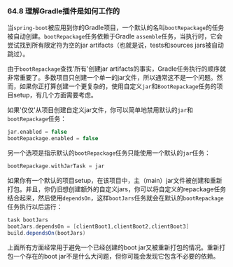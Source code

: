 ### 64.8 理解Gradle插件是如何工作的

当`spring-boot`被应用到你的Gradle项目，一个默认的名叫`bootRepackage`的任务被自动创建。`bootRepackage`任务依赖于Gradle `assemble`任务，当执行时，它会尝试找到所有限定符为空的jar artifacts（也就是说，tests和sources jars被自动跳过）。

由于`bootRepackage`查找'所有'创建jar artifacts的事实，Gradle任务执行的顺序就非常重要了。多数项目只创建一个单一的jar文件，所以通常这不是一个问题。然而，如果你正打算创建一个更复杂的，使用自定义`jar`和`BootRepackage`任务的项目setup，有几个方面需要考虑。

如果'仅仅'从项目创建自定义jar文件，你可以简单地禁用默认的`jar`和`bootRepackage`任务：
```gradle
jar.enabled = false
bootRepackage.enabled = false
```
另一个选项是指示默认的`bootRepackage`任务只能使用一个默认的`jar`任务：
```gradle
bootRepackage.withJarTask = jar
```
如果你有一个默认的项目setup，在该项目中，主（main）jar文件被创建和重新打包。并且，你仍旧想创建额外的自定义jars，你可以将自定义的repackage任务结合起来，然后使用`dependsOn`，这样`bootJars`任务就会在默认的`bootRepackage`任务执行以后运行：
```gradle
task bootJars
bootJars.dependsOn = [clientBoot1,clientBoot2,clientBoot3]
build.dependsOn(bootJars)
```
上面所有方面经常用于避免一个已经创建的boot jar又被重新打包的情况。重新打包一个存在的boot jar不是什么大问题，但你可能会发现它包含不必要的依赖。
